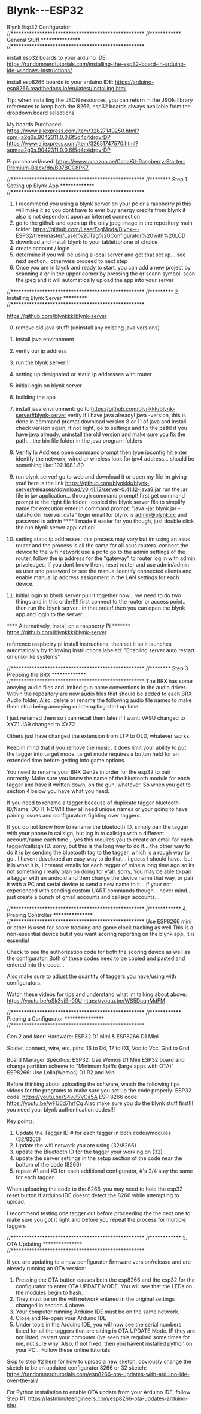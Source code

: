 # Blynk---ESP32
Blynk Esp32 Configurator
//***************************************************
//************   General      Stuff   ***************
//***************************************************

install esp32 boards to your arduino IDE:
https://randomnerdtutorials.com/installing-the-esp32-board-in-arduino-ide-windows-instructions/

install esp8266 boards to your arduino IDE:
https://arduino-esp8266.readthedocs.io/en/latest/installing.html

Tip: when installing the JSON resources, you can return in the JSON library references to keep both the 8266, esp32 boards always available from the dropdown board selections

My boards Purchased:
https://www.aliexpress.com/item/32827149250.html?spm=a2g0s.9042311.0.0.6f5d4c4drgvrDP
https://www.aliexpress.com/item/32651747570.html?spm=a2g0s.9042311.0.0.6f5d4c4drgvrDP

Pi purchased/used:
https://www.amazon.ae/CanaKit-Raspberry-Starter-Premium-Black/dp/B07BCC8PK7

//***************************************************
//******** Step 1. Setting up Blynk App *************
//***************************************************
1. I recommend you using a blynk server on your pc or a raspberry pi
   this will make it so you dont have to ever buy energy credits from blynk
   it also is not dependent upon an internet connection
2. go to the github and open up the only jpeg image in the repository main folder: https://github.com/LaserTagMods/Blynk---ESP32/tree/master/Laser%20Tag%20Configurator%20with%20LCD
3. download and install blynk to your tablet/phone of choice
4. create account / login
5. determine if you will be using a local server and get that set up... see next section., otherwise proceed to next step
6. Once you are in blynk and ready to start, you can add a new project by scanning a qr in the upper corner by pressing the qr scann symbol. scan the jpeg and it will automatically upload the app into your server


//***************************************************
//*********   2.  Installing Blynk Server   *********
//***************************************************

https://github.com/blynkkk/blynk-server

0. remove old java stuff! (uninstall any existing java versions)
1. Install java environment
2. verify our ip address
3. run the blynk server!!!
4. setting up designated or static ip addresses with router
5. initial login on blynk server
6. building the app



1. install java environment:
 go to https://github.com/blynkkk/blynk-server#blynk-server
 verify if i have java already! java -version, this is done in command prompt
 download version 8 or 11 of java and install
 check version again, if not right, go to settings and fix the path!
 if you have java already, uninstall the old version and make sure you fix the path... the bin file folder in the java program folders

2. Verifiy Ip Address
	open command prompt
	then type ipconfig hit enter
	identify the network, wired or wireless
		look for ipv4 address... should be something like: 192.168.1.80

3. run blynk server!
	go to web and download it or open my file im giving you! here is the link https://github.com/blynkkk/blynk-server/releases/download/v0.41.12/server-0.41.12-java8.jar
	run the jar file in jav application... through command prompt!
		first get command prompt to the right file folder
		i copied the blynk server file to simplify name for execution
		enter in command prompt:
			"java -jar blynk.jar -dataFolder /server_data"
		login email for blynk is admin@blynk.cc and password is admin
	**** I made it easier for you though, just double click the run blynk server application!

4. setting static ip addresses:
	this process may vary but im using an asus router and the process is all the same for all asus routers.
	connect the device to the wifi network
	use a pc to go to the admin settings of the router, follow the ip address for the "gateway" to router
	log in with admin priveledges, if you dont know them, reset router and use admin/admin as user and password or see the manual
	identify connected clients and enable manual ip address assignment in the LAN settings for each device.

5. Initial login to blynk server
	pull it together now... we need to do two things and in this order!!!!
		first connect to the router or access point.. then run the blynk server.. in that order!
	then you can open the blynk app and login to the server...

**** Alternatively, install on a raspberry Pi *******
https://github.com/blynkkk/blynk-server

reference raspberry pi install instructions, then set it so it launches automatically by following instructions labeled: 
"Enabling server auto restart on unix-like systems"

//***************************************************
//********   Step 3. Prepping the BRX   *************
//***************************************************
The BRX has some anoying audio files and limited gun name conventions in the audio driver. 
Within the repository are new audio files that should be added to each BRX Audio folder. 
Also, delete or rename the following audio file names to make them stop being annoying or interupting start up time

I just renamed them so i can recall them later if I want:
VA9U changed to XYZ1
JA9 changed to XYZ2

Others just have changed the extension from LTP to OLD, whatever works.

Keep in mind that if you remove the music, it does limit your ability to put the tagger into target mode, target mode requires a button held for an extended time before getting into game options.

You need to rename your BRX Gen2s in order for the esp32 to pair correctly. Make sure you know the name of the bluetooth module for each tagger and have it written down, on the gun, whatever. So when you get to section 4 below you have what you need. 

If you need to rename a tagger because of duplicate tagger bluetooth ID/Name, DO IT NOW!!! they all need unique names or your going to have pairing issues and configurators fighting over taggers. 

If you do not know how to rename the bluetooth ID, simply pair the tagger with your phone in callsign, but log in to callsign with a different account/name each time... yes this requires you to create an email for each tagger/callsign ID. sorry, but this is the long way to do it... the other way to do it is by sending the bluetooth tag to the tagger, which is a rough way to go.. I havent developed an easy way to do that... i guess I should have.. but it is what it is, I created emails for each tagger of mine a long time ago so its not something i really plan on doing for y'all. sorry, You may be able to pair a tagger with an android and then change the device name that way, or pair it with a PC and serial device to send a new name to it... if your not experienced with sending custom UART commands though... never mind... just create a bunch of gmail accounts and callsign accounts...

//***************************************************
//************  4. Preping Controller ***************
//***************************************************
Use ESP8266 mini or other is used for score tracking and game clock tracking as well
This is a non-essential device but if you want scoring reporting on the blynk app, it is essential

Check to see the authorization code for both the scoring device as well as the configurator. Both of these codes need to be copied and pasted and entered into the code...

Also make sure to adjust the quantity of taggers you have/using with configurators.

Watch these videos for tips and understand what im talking about above:
https://youtu.be/oSk3vjSn00U
https://youtu.be/WS5DaqnMdFM


//***************************************************
//************ Preping a Configurator ***************
//***************************************************

Gen 2 and later:
Hardware: ESP32 D1 Mini & ESP8266 D1 Mini

Solder, connect, wire, etc. pins: 
16 to D4, 17 to D3, Vcc to Vcc, Gnd to Gnd

Board Manager Specifics:
ESP32: Use Wemos D1 Mini ESP32 board and change partition scheme to "Minimum Spiffs (large apps with OTA)"
ESP8266: Use Lolin(Wemos) D1 R2 and Mini

Before thinking about uploading the software, watch the following tips videos for the programs to make sure you set up the code properly:
ESP32 code: https://youtu.be/S4vJf7yOa5A
ESP 8266 code: https://youtu.be/wFU6d7hrfCg
Also make sure you do the blynk stuff first!!! you need your blynk authentication codes!!!

Key points:
1. Update the Tagger ID # for each tagger in both codes/modules (32/8266)
2. Update the wifi network you are using (32/8266)
3. update the Bluetooth ID for the tagger your working on (32)
4. update the server settings in the setup section of the code near the bottom of the code (8266)
5. repeat #1 and #3 for each additional configurator, #'s 2/4 stay the same for each tagger

When uploading the code to the 8266, you may need to hold the esp32 reset button if arduino IDE doesnt detect the 8266 while attempting to upload.

I recommend testing one tagger out before proceeding the the next one to make sure you got it right and before you repeat the process for multiple taggers


//***************************************************
//************     5. OTA Updating    ***************
//***************************************************

If you are updating to a new configurator firmware version/release and are already running an OTA version:

1. Pressing the OTA button causes both the esp8266 and the esp32 for the configurator to enter OTA UPDATE MODE. You will see that the LEDs on the modules begin to flash.
2. They must be on the wifi network entered in the original settings changed in section 4 above.
3. Your computer running Arduino IDE must be on the same network. 
4. Close and Re-open your Arduino IDE
5. Under tools in the Arduino IDE, you will now see the serial numbers listed for all the taggers that are sitting in OTA UPDATE Mode. IF they are not listed, restart your computer (ive seen this required some times for me, not sure why. Also, If not fixed, then you havent installed python on your PC... Follow these online tutorials

Skip to step #2 here for how to upload a new sketch, obviously change the sketch to be an updated configurator 8266 or 32 sketch: https://randomnerdtutorials.com/esp8266-ota-updates-with-arduino-ide-over-the-air/

For Python installation to enable OTA update from your Arduino IDE, follow Step #1: https://lastminuteengineers.com/esp8266-ota-updates-arduino-ide/



